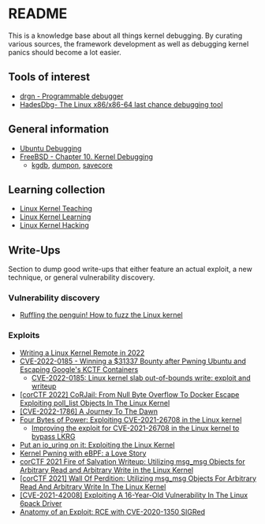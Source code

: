 # README

This is a knowledge base about all things kernel debugging.
By curating various sources, the framework development as well as debugging kernel panics should become a lot easier.

## Tools of interest

* [drgn - Programmable debugger](https://github.com/osandov/drgn)
* [HadesDbg- The Linux x86/x86-64 last chance debugging tool](https://github.com/h311d1n3r/HadesDbg)

## General information

* [Ubuntu Debugging](https://wiki.ubuntu.com/Kernel/Debugging)
* [FreeBSD - Chapter 10. Kernel Debugging](https://docs.freebsd.org/en/books/developers-handbook/kerneldebug/)
  * [kgdb](https://www.freebsd.org/cgi/man.cgi?query=kgdb&sektion=1), [dumpon](https://www.freebsd.org/cgi/man.cgi?query=dumpon&sektion=8), [savecore](https://www.freebsd.org/cgi/man.cgi?query=savecore&sektion=8)

## Learning collection

* [Linux Kernel Teaching](https://linux-kernel-labs.github.io/refs/heads/master/)
* [Linux Kernel Learning](https://github.com/ocastejon/linux-kernel-learning)
* [Linux Kernel Hacking](https://github.com/xcellerator/linux_kernel_hacking)

## Write-Ups

Section to dump good write-ups that either feature an actual exploit, a new technique, or general vulnerability discovery.

### Vulnerability discovery

* [Ruffling the penguin! How to fuzz the Linux kernel](https://hackmag.com/security/linux-fuzzing/)

### Exploits

* [Writing a Linux Kernel Remote in 2022](https://blog.immunityinc.com/p/writing-a-linux-kernel-remote-in-2022/)
* [CVE-2022-0185 - Winning a $31337 Bounty after Pwning Ubuntu and Escaping Google's KCTF Containers](https://www.willsroot.io/2022/01/cve-2022-0185.html)
  * [CVE-2022-0185: Linux kernel slab out-of-bounds write: exploit and writeup](https://www.openwall.com/lists/oss-security/2022/01/25/14)
* [[corCTF 2022] CoRJail: From Null Byte Overflow To Docker Escape Exploiting poll_list Objects In The Linux Kernel](https://syst3mfailure.io/corjail)
* [[CVE-2022-1786] A Journey To The Dawn](https://blog.kylebot.net/2022/10/16/CVE-2022-1786/)
* [Four Bytes of Power: Exploiting CVE-2021-26708 in the Linux kernel](https://a13xp0p0v.github.io/2021/02/09/CVE-2021-26708.html)
  * [Improving the exploit for CVE-2021-26708 in the Linux kernel to bypass LKRG](https://a13xp0p0v.github.io/2021/08/25/lkrg-bypass.html)
* [Put an io_uring on it: Exploiting the Linux Kernel](https://www.graplsecurity.com/post/iou-ring-exploiting-the-linux-kernel)
* [Kernel Pwning with eBPF: a Love Story](https://www.graplsecurity.com/post/kernel-pwning-with-ebpf-a-love-story)
* [corCTF 2021 Fire of Salvation Writeup: Utilizing msg_msg Objects for Arbitrary Read and Arbitrary Write in the Linux Kernel](https://www.willsroot.io/2021/08/corctf-2021-fire-of-salvation-writeup.html)
* [[corCTF 2021] Wall Of Perdition: Utilizing msg_msg Objects For Arbitrary Read And Arbitrary Write In The Linux Kernel](https://syst3mfailure.io/wall-of-perdition)
* [[CVE-2021-42008] Exploiting A 16-Year-Old Vulnerability In The Linux 6pack Driver](https://syst3mfailure.io/sixpack-slab-out-of-bounds)
* [Anatomy of an Exploit: RCE with CVE-2020-1350 SIGRed](https://www.graplsecurity.com/post/anatomy-of-an-exploit-rce-with-cve-2020-1350-sigred)
